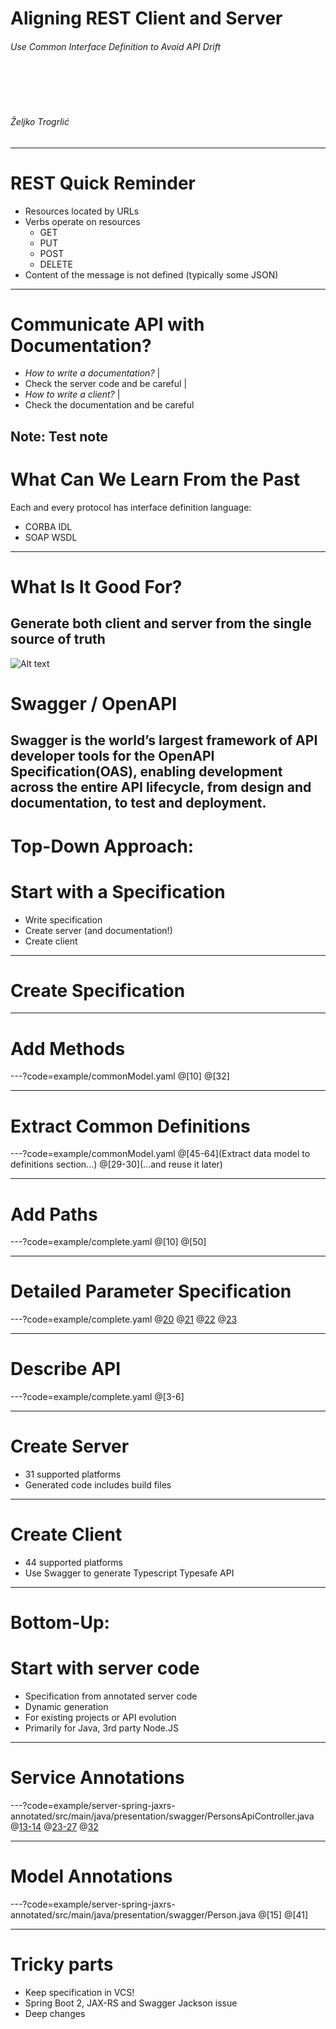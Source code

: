 Aligning REST Client and Server
==============

###### Use Common Interface Definition to Avoid API Drift
<BR><BR><BR>
###### Željko Trogrlić
---
# REST Quick Reminder
* Resources located by URLs
* Verbs operate on resources
  * GET
  * PUT
  * POST
  * DELETE
* Content of the message is not defined (typically some JSON)
---
# Communicate API with Documentation?

- _How to write a documentation?_      |
- Check the server code and be careful |
- _How to write a client?_             |
- Check the documentation and be careful

Note:
Test note
---
# What Can We Learn From the Past
Each and every protocol has interface definition language:
* CORBA IDL
* SOAP WSDL
---
# What Is It Good For?
Generate both client and server from the single source of truth
---
![Alt text](http://github.com/OAI/OpenAPI-Style-Guide/raw/master/graphics/bitmap/OpenAPI_Logo_Pantone.png "Logo")
# Swagger / OpenAPI
Swagger is the world’s largest framework of API developer tools 
for the OpenAPI Specification(OAS),
enabling development across the entire API lifecycle,
from design and documentation, to test and deployment.
---
# Top-Down Approach:
# Start with a Specification

* Write specification
* Create server (and documentation!)
* Create client
---
# Create Specification
---
# Add Methods

---?code=example/commonModel.yaml
@[10]
@[32]

---
# Extract Common Definitions

---?code=example/commonModel.yaml
@[45-64](Extract data model to definitions section...)
@[29-30](...and reuse it later)

---
# Add Paths

---?code=example/complete.yaml
@[10]
@[50]

---
# Detailed Parameter Specification

---?code=example/complete.yaml
@[20](Description)
@[21](Required)
@[22](Example)
@[23](Default)

---
# Describe API

---?code=example/complete.yaml
@[3-6]

---
# Create Server
* 31 supported platforms
* Generated code includes build files
---
# Create Client
* 44 supported platforms
* Use Swagger to generate Typescript Typesafe API
---
# Bottom-Up:
# Start with server code

* Specification from annotated server code
* Dynamic generation
* For existing projects or API evolution
* Primarily for Java, 3rd party Node.JS
---
# Service Annotations

---?code=example/server-spring-jaxrs-annotated/src/main/java/presentation/swagger/PersonsApiController.java
@[13-14](API)
@[23-27](Method)
@[32](Parameters)

---
# Model Annotations

---?code=example/server-spring-jaxrs-annotated/src/main/java/presentation/swagger/Person.java
@[15]
@[41]

---
# Tricky parts
* Keep specification in VCS!
* Spring Boot 2, JAX-RS and Swagger Jackson issue
* Deep changes
